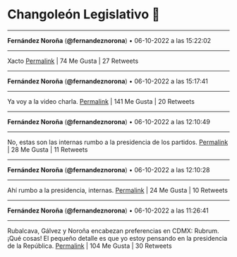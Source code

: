 # Changoleón Legislativo 🙈
*****
**Fernández Noroña** (**@fernandeznorona**) • 06-10-2022 a las 15:22:02
*****
Xacto
[Permalink](https://twitter.com/fernandeznorona/status/1578163703928655872) | 74 Me Gusta | 27 Retweets
*****
**Fernández Noroña** (**@fernandeznorona**) • 06-10-2022 a las 15:17:41
*****
Ya voy a la video charla.
[Permalink](https://twitter.com/fernandeznorona/status/1578162610389647360) | 141 Me Gusta | 20 Retweets
*****
**Fernández Noroña** (**@fernandeznorona**) • 06-10-2022 a las 12:10:49
*****
No, estas son las internas rumbo a la presidencia de los partidos.
[Permalink](https://twitter.com/fernandeznorona/status/1578115580774809603) | 28 Me Gusta | 11 Retweets
*****
**Fernández Noroña** (**@fernandeznorona**) • 06-10-2022 a las 12:10:28
*****
Ahí rumbo a la presidencia, internas.
[Permalink](https://twitter.com/fernandeznorona/status/1578115494313447426) | 24 Me Gusta | 10 Retweets
*****
**Fernández Noroña** (**@fernandeznorona**) • 06-10-2022 a las 11:26:41
*****
Rubalcava, Gálvez y Noroña encabezan preferencias en CDMX: Rubrum. ¡Qué cosas! El pequeño detalle es que yo estoy pensando en la presidencia de la República.
[Permalink](https://twitter.com/fernandeznorona/status/1578104475964690432) | 104 Me Gusta | 30 Retweets